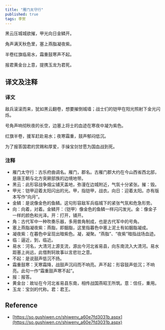 ```yaml
---
title: "雁门太守行"
published: true
tags: 李贺
---
```


黑云压城城欲摧，甲光向日金鳞开。

角声满天秋色里，塞上燕脂凝夜紫。

半卷红旗临易水，霜重鼓寒声不起。

报君黄金台上意，提携玉龙为君死。

## 译文及注释

### 译文

敌兵滚滚而来，犹如黑云翻卷，想要摧倒城墙；战士们的铠甲在阳光照射下金光闪烁。

号角声响彻秋夜的长空，边塞上将士的血迹在寒夜中凝为紫色。

红旗半卷，援军赶赴易水；夜寒霜重，鼓声郁闷低沉。

为了报答国君的赏赐和厚爱，手操宝剑甘愿为国血战到死。

### 注释

- 雁门太守行：古乐府曲调名。雁门，郡名。古雁门郡大约在今山西省西北部，是唐王朝与北方突厥部族的边境地带。
- 黑云：此形容战争烟尘铺天盖地，弥漫在边城附近，气氛十分紧张。摧：毁。
- 甲光：铠甲迎着太阳闪出的光。甲，指铠甲，战衣。向日：迎着太阳。亦有版本写作“向月”。
- 金鳞：是说像金色的鱼鳞。这句形容敌军兵临城下的紧张气氛和危急形势。
- 向：向着，对着。金鳞开：（铠甲）像金色的鱼鳞一样闪闪发光。金：像金子一样的颜色和光泽。开：打开，铺开。
- 角：古代军中一种吹奏乐器，多用兽角制成，也是古代军中的号角。
- 塞上燕脂凝夜紫：燕脂，即胭脂，这里指暮色中塞上泥土有如胭脂凝成。
- 凝夜紫：在暮色中呈现出暗紫色。凝，凝聚。“燕脂”、“夜紫”暗指战场血迹。
- 临：逼近，到，临近。
- 易水：河名，大清河上源支流，源出今河北省易县，向东南流入大清河。易水距塞上尚远，此借荆轲故事以言悲壮之意。
- 不起：是说鼓声低沉不扬。
- 霜重鼓寒：天寒霜降，战鼓声沉闷而不响亮。声不起：形容鼓声低沉；不响亮。此句一作“霜重鼓声寒不起”。
- 报：报答。
- 黄金台：故址在今河北省易县东南，相传战国燕昭王所筑。意：信任，重用。
- 玉龙：宝剑的代称。君：君王。

## Reference

- [https://so.gushiwen.cn/shiwenv_a60e7fd3031b.aspx](https://so.gushiwen.cn/shiwenv_a60e7fd3031b.aspx)